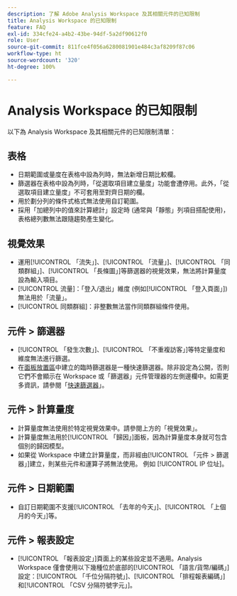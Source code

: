 ```yaml
---
description: 了解 Adobe Analysis Workspace 及其相關元件的已知限制
title: Analysis Workspace 的已知限制
feature: FAQ
exl-id: 334cfe24-a4b2-43be-94df-5a2df90612f0
role: User
source-git-commit: 811fce4f056a6280081901e484c3af8209f87c06
workflow-type: ht
source-wordcount: '320'
ht-degree: 100%

---
```


# Analysis Workspace 的已知限制

以下為 Analysis Workspace 及其相關元件的已知限制清單：

## 表格

* 日期範圍或量度在表格中設為列時，無法新增日期比較欄。
* 篩選器在表格中設為列時，「從選取項目建立量度」功能會遭停用。此外，「從選取項目建立量度」不可套用至對齊日期的欄。
* 用於劃分列的條件式格式無法使用自訂範圍。
* 採用「加總列中的值來計算總計」設定時 (通常與「靜態」列項目搭配使用)，表格總列數無法跟隨趨勢產生變化。

## 視覺效果

* 運用[!UICONTROL 「流失」]、[!UICONTROL 「流量」]、[!UICONTROL 「同類群組」]、[!UICONTROL 「長條圖」]等篩選器的視覺效果，無法將計算量度設為輸入項目。
* [!UICONTROL 流量]：「登入/退出」維度 (例如[!UICONTROL 「登入頁面」]) 無法用於「流量」。
* [!UICONTROL 同類群組]：非整數無法當作同類群組條件使用。

## 元件 > 篩選器

* [!UICONTROL 「發生次數」]、[!UICONTROL 「不重複訪客」]等特定量度和維度無法進行篩選。
* 在[面板放置區](/help/analysis-workspace/c-panels/panels.md)中建立的臨時篩選器是一種快速篩選器。除非設定為公開，否則它們不會顯示在 Workspace 或「篩選器」元件管理器的左側邊欄中。如需更多資訊，請參閱「[快速篩選器](/help/components/filters/quick-filters.md)」。

## 元件 > 計算量度

* 計算量度無法使用於特定視覺效果中。請參閱上方的「視覺效果」。
* 計算量度無法用於[!UICONTROL 「歸因」]面板，因為計算量度本身就可包含個別的歸因模型。
* 如果從 Workspace 中建立計算量度，而非經由[!UICONTROL 「元件 > 篩選器」]建立，則某些元件和運算子將無法使用。 例如 [!UICONTROL IP 位址]。

## 元件 > 日期範圍

* 自訂日期範圍不支援[!UICONTROL 「去年的今天」]、[!UICONTROL 「上個月的今天」]等。


## 元件 > 報表設定

* [!UICONTROL 「報表設定」]頁面上的某些設定並不適用。Analysis Workspace 僅會使用以下幾種位於底部的[!UICONTROL 「語言/貨幣/編碼」]設定：[!UICONTROL 「千位分隔符號」]、[!UICONTROL 「排程報表編碼」]和[!UICONTROL 「CSV 分隔符號字元」]。

